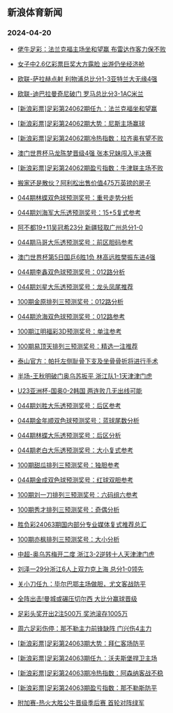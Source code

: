 ## 新浪体育新闻 
### 2024-04-20

+ [佬牛足彩：法兰克福主场坐和望赢 布雷达作客力保不败](https://sports.sina.com.cn/l/2024-04-19/doc-inasiqee5629158.shtml)

+ [女子中2.6亿彩票巨奖大方露脸 出游仍坐经济舱](https://sports.sina.com.cn/l/2024-04-19/doc-inasiiwh5711649.shtml)

+ [欧联-萨拉赫点射 利物浦总比分1-3亚特兰大无缘4强](https://sports.sina.com.cn/g/pl/2024-04-19/doc-inasiivy7611462.shtml)

+ [欧联-迪巴拉曼奇尼破门 罗马总比分3-1AC米兰](https://sports.sina.com.cn/g/seriea/2024-04-19/doc-inasiivy7612665.shtml)

+ [[新浪彩票]足彩第24062期任九：法兰克福坐和望赢](https://sports.sina.com.cn/l/2024-04-19/doc-inasiiwh5726547.shtml)

+ [[新浪彩票]足彩第24062期大势：尼斯主场赢球](https://sports.sina.com.cn/l/2024-04-19/doc-inasiiwh5726255.shtml)

+ [[新浪彩票]足彩第24062期冷热指数：拉齐奥有望不败](https://sports.sina.com.cn/l/2024-04-19/doc-inasiiwh5715003.shtml)

+ [澳门世界杯马龙陈梦晋级4强 张本兄妹闯入半决赛](https://sports.sina.com.cn/others/pingpang/2024-04-19/doc-inasiyts7341397.shtml)

+ [[新浪彩票]足彩第24062期盈亏指数：牛津联主场不败](https://sports.sina.com.cn/l/2024-04-19/doc-inasiiwh5728116.shtml)

+ [搬家还是散伙？阿利松出售价值475万英镑的房子](https://sports.sina.com.cn/g/pl/2024-04-19/doc-inasiqcy9922172.shtml)

+ [044期林蝶双色球预测奖号：重号走势分析](https://sports.sina.com.cn/l/2024-04-19/doc-inasiyts7344040.shtml)

+ [044期刘海军大乐透预测奖号：15+5复式参考](https://sports.sina.com.cn/l/2024-04-19/doc-inasiyty5459138.shtml)

+ [阿不都19+11吴冠希23分 新疆轻取广州总分1-0](https://sports.sina.com.cn/basketball/cba/2024-04-19/doc-inaskrrk7073318.shtml)

+ [044期马哥大乐透预测奖号：前区胆码参考](https://sports.sina.com.cn/l/2024-04-19/doc-inasiyts7349470.shtml)

+ [澳门世界杯第5日国乒6胜1负 林高远胜樊振东进4强](https://sports.sina.com.cn/others/pingpang/2024-04-19/doc-inaskrrs5191247.shtml)

+ [044期李鑫双色球预测奖号：012路分析](https://sports.sina.com.cn/l/2024-04-19/doc-inasiyty5454365.shtml)

+ [044期刘星大乐透预测奖号：龙头凤尾推荐](https://sports.sina.com.cn/l/2024-04-19/doc-inasiyts7348326.shtml)

+ [100期金原排列三预测奖号：012路分析](https://sports.sina.com.cn/l/2024-04-19/doc-inaskezw5338634.shtml)

+ [044期沧海双色球预测奖号：012路参考](https://sports.sina.com.cn/l/2024-04-19/doc-inasiyty5448848.shtml)

+ [100期江明福彩3D预测奖号：单注参考](https://sports.sina.com.cn/l/2024-04-19/doc-inaskezw5336377.shtml)

+ [100期易顶天排列三预测奖号：精选一注推荐](https://sports.sina.com.cn/l/2024-04-19/doc-inaskezq7227519.shtml)

+ [泰山官方：帕托左侧耻骨下支及坐骨骨折将进行手术](https://sports.sina.com.cn/china/j/2024-04-19/doc-inaskrrk7069451.shtml)

+ [半场-王秋明破门奥乌苏扳平 浙江队1-1天津津门虎](https://sports.sina.com.cn/china/j/2024-04-19/doc-inaskrrs5176980.shtml)

+ [U23亚洲杯-国奥0-2韩国 两连败几无出线可能](https://sports.sina.com.cn/china/gqgs/2024-04-19/doc-inaskvxq5073964.shtml)

+ [044期刘胜大乐透预测奖号：后区参考](https://sports.sina.com.cn/l/2024-04-19/doc-inasiyts7348798.shtml)

+ [044期金年顺双色球预测奖号：蓝球尾数分析](https://sports.sina.com.cn/l/2024-04-19/doc-inasiyty5452238.shtml)

+ [044期林蝶大乐透预测奖号：后区分析](https://sports.sina.com.cn/l/2024-04-19/doc-inasiyts7348007.shtml)

+ [044期老白大乐透预测奖号：大小复式参考](https://sports.sina.com.cn/l/2024-04-19/doc-inasiyts7347806.shtml)

+ [100期甜瓜排列三预测奖号：独胆参考](https://sports.sina.com.cn/l/2024-04-19/doc-inaskezw5337442.shtml)

+ [044期金成双色球预测奖号：红球双胆参考](https://sports.sina.com.cn/l/2024-04-19/doc-inasiyty5452630.shtml)

+ [100期刘一刀排列三预测奖号：六码组六参考](https://sports.sina.com.cn/l/2024-04-19/doc-inaskezw5338409.shtml)

+ [100期秀才排列三预测奖号：奇偶分析](https://sports.sina.com.cn/l/2024-04-19/doc-inaskezw5336688.shtml)

+ [胜负彩24063期国内部分专业媒体复式推荐总汇](https://sports.sina.com.cn/l/2024-04-19/doc-inasiqea6696695.shtml)

+ [100期亦枫排列三预测奖号：大小分析](https://sports.sina.com.cn/l/2024-04-19/doc-inaskezq7227741.shtml)

+ [中超-奥乌苏梅开二度 浙江3-2逆转十人天津津门虎](https://sports.sina.com.cn/china/j/2024-04-19/doc-inaskvxq5063869.shtml)

+ [刘泽一29分浙江6人上双力克上海 总分1-0领先](https://sports.sina.com.cn/basketball/cba/2024-04-19/doc-inaskrrk7073965.shtml)

+ [关小刀任九：毕尔巴鄂主场做胆，尤文客战防平](https://sports.sina.com.cn/l/2024-04-19/doc-inaskezw5345937.shtml)

+ [全阵出击!曼城或碾压切尔西 大比分赢球晋级](https://sports.sina.com.cn/l/2024-04-20/doc-inaskezw5369762.shtml)

+ [足彩头奖开出2注500万  奖池滚存1005万](https://sports.sina.com.cn/l/2024-04-20/doc-inasmtce4603815.shtml)

+ [周六足彩伤停：那不勒主力前锋缺阵 门兴伤4主力](https://sports.sina.com.cn/l/2024-04-19/doc-inasiyts7333901.shtml)

+ [[新浪彩票]足彩第24063期大势：拜仁客场防平](https://sports.sina.com.cn/l/2024-04-20/doc-inasmtce4604166.shtml)

+ [[新浪彩票]足彩第24063期任九：沃夫斯堡捍卫主场](https://sports.sina.com.cn/l/2024-04-20/doc-inasmtce4604309.shtml)

+ [[新浪彩票]足彩第24063期冷热指数：阿森纳客战不稳](https://sports.sina.com.cn/l/2024-04-20/doc-inasmtce4604952.shtml)

+ [[新浪彩票]足彩第24063期盈亏指数：那不勒斯防平](https://sports.sina.com.cn/l/2024-04-20/doc-inasmtaw6494558.shtml)

+ [附加赛-热火大胜公牛晋级季后赛 首轮对阵绿军](https://sports.sina.com.cn/basketball/nba/2024-04-20/doc-inasmxku6388467.shtml)

